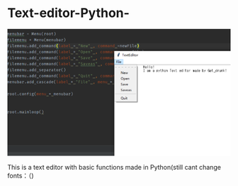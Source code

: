 # Text-editor-Python-

![image](https://github.com/GetDrunkk/Text-editor-Python-/blob/main/pic.png)

This is a text editor with basic functions made in Python(still cant change fonts：（)
